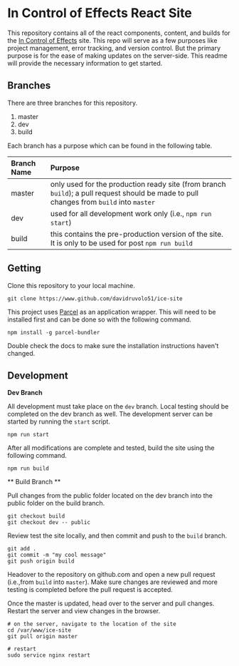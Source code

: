 # In Control of Effects React Site

This repository contains all of the react components, content, and builds for the [In Control of Effects](https://www.incontrolofeffects.com) site. This repo will serve as a few purposes like project management, error tracking, and version control. But the primary purpose is for the ease of making updates on the server-side. This readme will provide the necessary information to get started. 

## Branches

There are three branches for this repository.

1. master
2. dev
3. build

Each branch has a purpose which can be found in the following table.

| Branch Name | Purpose |
| :---        | :----   |
| master      | only used for the production ready site (from branch `build`); a pull request should be made to pull changes from `build` into `master`
| dev         | used for all development work only (i.e., `npm run start`)
| build       | this contains the pre-production version of the site. It is only to be used for post `npm run build`


## Getting

Clone this repository to your local machine.

```
git clone https://www.github.com/davidruvolo51/ice-site
```

This project uses [Parcel](https://parceljs.org) as an application wrapper. This will need to be installed first and can be done so with the following command.

```bsh
npm install -g parcel-bundler
```

Double check the docs to make sure the installation instructions haven't changed.

## Development


**Dev Branch**

All development must take place on the `dev` branch. Local testing should be completed on the dev branch as well. The development server can be started by running the `start` script.

```bsh
npm run start
```

After all modifications are complete and tested, build the site using the following command.

```bsh
npm run build
```

** Build Branch **

Pull changes from the public folder located on the dev branch into the public folder on the build branch. 

```bsh
git checkout build
git checkout dev -- public
```

Review test the site locally, and then commit and push to the `build` branch.

```bsh
git add .
git commit -m "my cool message"
git push origin build
```

Headover to the repository on github.com and open a new pull request (i.e.,from `build` into `master`). Make sure changes are reviewed and more testing is completed before the pull request is accepted. 

Once the master is updated, head over to the server and pull changes. Restart the server and view changes in the browser.

```bsh
# on the server, navigate to the location of the site
cd /var/www/ice-site
git pull origin master

# restart
sudo service nginx restart
```


